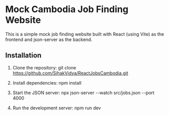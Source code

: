 # Mock Cambodia Job Finding Website

This is a simple mock job finding website built with React (using Vite) as the frontend and json-server as the backend.

## Installation

1. Clone the repository:
   git clone https://github.com/SihakVidya/ReactJobsCambodia.git

2. Install dependencies:
   npm install

3. Start the JSON server:
   npx json-server --watch src/jobs.json --port 4000

4. Run the development server:
   npm run dev
